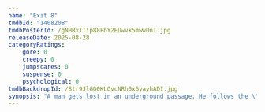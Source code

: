 ```yaml
---
name: "Exit 8"
tmdbId: "1408208"
tmdbPosterId: /gNHBxTTip88FbY2EUwvk5mww0nI.jpg
releaseDate: 2025-08-28
categoryRatings:
    gore: 0
    creepy: 0
    jumpscares: 0
    suspense: 0
    psychological: 0
tmdbBackdropId: /8tr9JlGQ0KLOvcNRh0x6yayhADI.jpg
synopsis: "A man gets lost in an underground passage. He follows the \"guide\" through the passage, but one after another, strange things happen to him. Is this space real? Or an illusion? Will the man be able to escape the passage?"
---
```

